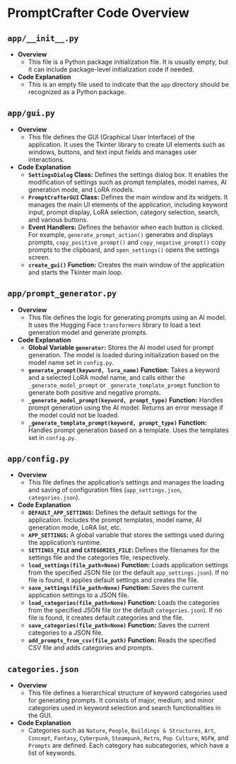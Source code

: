 # PromptCrafter Code Overview


## `app/__init__.py`
*   **Overview**
    * This file is a Python package initialization file. It is usually empty, but it can include package-level initialization code if needed.
*   **Code Explanation**
    *   This is an empty file used to indicate that the `app` directory should be recognized as a Python package.


## `app/gui.py`
*   **Overview**
    * This file defines the GUI (Graphical User Interface) of the application. It uses the Tkinter library to create UI elements such as windows, buttons, and text input fields and manages user interactions.
*   **Code Explanation**
    *   **`SettingsDialog` Class:** Defines the settings dialog box. It enables the modification of settings such as prompt templates, model names, AI generation mode, and LoRA models.
    *   **`PromptCrafterGUI` Class:** Defines the main window and its widgets. It manages the main UI elements of the application, including keyword input, prompt display, LoRA selection, category selection, search, and various buttons.
    *   **Event Handlers:** Defines the behavior when each button is clicked. For example, `generate_prompt_action()` generates and displays prompts, `copy_positive_prompt()` and `copy_negative_prompt()` copy prompts to the clipboard, and `open_settings()` opens the settings screen.
    *   **`create_gui()` Function:** Creates the main window of the application and starts the Tkinter main loop.


## `app/prompt_generator.py`
*   **Overview**
    * This file defines the logic for generating prompts using an AI model. It uses the Hugging Face `transformers` library to load a text generation model and generate prompts.
*   **Code Explanation**
    *   **Global Variable `generator`:** Stores the AI model used for prompt generation. The model is loaded during initialization based on the model name set in `config.py`.
    *   **`generate_prompt(keyword, lora_name)` Function:** Takes a keyword and a selected LoRA model name, and calls either the `_generate_model_prompt` or `_generate_template_prompt` function to generate both positive and negative prompts.
    *   **`_generate_model_prompt(keyword, prompt_type)` Function:** Handles prompt generation using the AI model. Returns an error message if the model could not be loaded.
    *   **`_generate_template_prompt(keyword, prompt_type)` Function:** Handles prompt generation based on a template. Uses the templates set in `config.py`.


## `app/config.py`
*   **Overview**
    * This file defines the application’s settings and manages the loading and saving of configuration files (`app_settings.json`, `categories.json`).
*   **Code Explanation**
    *   **`DEFAULT_APP_SETTINGS`:** Defines the default settings for the application. Includes the prompt templates, model name, AI generation mode, LoRA list, etc.
    *   **`APP_SETTINGS`:** A global variable that stores the settings used during the application’s runtime.
    *   **`SETTINGS_FILE` and `CATEGORIES_FILE`:** Defines the filenames for the settings file and the categories file, respectively.
    *   **`load_settings(file_path=None)` Function:** Loads application settings from the specified JSON file (or the default `app_settings.json`). If no file is found, it applies default settings and creates the file.
    *   **`save_settings(file_path=None)` Function:** Saves the current application settings to a JSON file.
    *   **`load_categories(file_path=None)` Function:** Loads the categories from the specified JSON file (or the default `categories.json`). If no file is found, it creates default categories and the file.
    *   **`save_categories(file_path=None)` Function:** Saves the current categories to a JSON file.
    *    **`add_prompts_from_csv(file_path)` Function:**  Reads the specified CSV file and adds categories and prompts.


## `categories.json`
*   **Overview**
    * This file defines a hierarchical structure of keyword categories used for generating prompts. It consists of major, medium, and minor categories used in keyword selection and search functionalities in the GUI.
*   **Code Explanation**
    *   Categories such as `Nature`, `People`, `Buildings & Structures`, `Art`, `Concept`, `Fantasy`, `Cyberpunk`, `Steampunk`, `Retro`, `Pop Culture`, `NSFW`, and `Prompts` are defined. Each category has subcategories, which have a list of keywords.